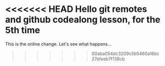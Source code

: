 <<<<<<< HEAD
Hello git remotes and github codealong lesson, for the 5th time
=======
This is the online change.  Let's see what happens...
>>>>>>> 00aba054dc3209c5b5460a16bc27efeeb7f138cb
